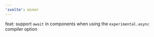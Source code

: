 ```yaml
---
'svelte': minor
---
```


feat: support `await` in components when using the `experimental.async` compiler option
